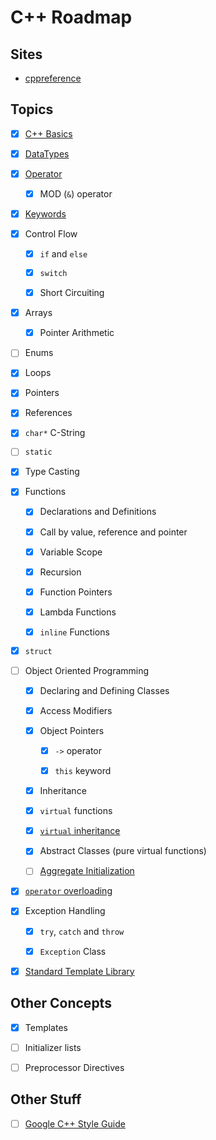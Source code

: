 # C++ Roadmap

## Sites

- [cppreference](https://en.cppreference.com/w/)


## Topics

- [x] [C++ Basics](https://github.com/millionhz/cplusplus-notes)

- [x] [DataTypes](https://docs.oracle.com/cd/E19253-01/817-6223/chp-typeopexpr-2/index.html)

- [x] [Operator](https://github.com/millionhz/cplusplus-notes#operators)

  - [x] MOD (`&`) operator

- [x] [Keywords](https://en.cppreference.com/w/cpp/keyword)

- [x] Control Flow

  - [x] `if` and `else`

  - [x] `switch`

  - [x] Short Circuiting

- [x] Arrays

  - [x] Pointer Arithmetic 

- [ ] Enums

- [x] Loops

- [x] Pointers

- [x] References

- [x] `char*` C-String

- [ ] `static`

- [x] Type Casting

- [x] Functions
  
  - [x] Declarations and Definitions
    
  - [x] Call by value, reference and pointer

  - [x] Variable Scope
  
  - [x] Recursion
    
  - [x] Function Pointers

  - [x] Lambda Functions

  - [x] `inline` Functions

- [x] `struct`

- [ ] Object Oriented Programming
  
  - [x] Declaring and Defining Classes

  - [x] Access Modifiers

  - [x] Object Pointers

    - [x] `->` operator 

    - [x] `this` keyword

  - [x] Inheritance

  - [x] `virtual` functions

  - [x] [`virtual` inheritance](https://www.cprogramming.com/tutorial/virtual_inheritance.html)
 
  - [x] Abstract Classes (pure virtual functions)

  - [ ] [Aggregate Initialization](https://docs.microsoft.com/en-us/cpp/cpp/initializing-classes-and-structs-without-constructors-cpp?view=msvc-170)

- [x] [`operator` overloading](https://docs.microsoft.com/en-us/cpp/cpp/operator-overloading?view=msvc-170)

- [x] Exception Handling

  - [x] `try`, `catch` and `throw`

  - [x] `Exception` Class

- [x] [Standard Template Library](https://en.cppreference.com/w/cpp/container)

## Other Concepts

- [x] Templates

- [ ] Initializer lists

- [ ] Preprocessor Directives

## Other Stuff

- [ ] [Google C++ Style Guide](https://google.github.io/styleguide/cppguide.html)